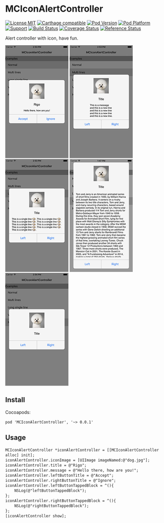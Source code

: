 # MCIconAlertController
[![License MIT](https://img.shields.io/badge/license-MIT-green.svg?style=flat)](https://raw.githubusercontent.com/imegatron/MCIconAlertController/master/LICENSE)
[![Carthage compatible](https://img.shields.io/badge/Carthage-compatible-4BC51D.svg?style=flat)](https://github.com/Carthage/Carthage)
[![Pod Version](https://img.shields.io/cocoapods/v/MCIconAlertController.svg?style=flat)](https://cocoapods.org/pods/MCIconAlertController)
[![Pod Platform](https://img.shields.io/cocoapods/p/MCIconAlertController.svg?style=flat)](https://cocoapods.org/pods/MCIconAlertController)
[![Support](https://img.shields.io/badge/support-iOS%206%2B%20-blue.svg?style=flat)](https://www.apple.com/nl/ios/)
[![Build Status](https://img.shields.io/travis/imegatron/MCIconAlertController/master.svg?style=flat)](https://travis-ci.org/imegatron/MCIconAlertController)
[![Coverage Status](https://codecov.io/github/imegatron/MCIconAlertController/coverage.svg?branch=master)](https://codecov.io/github/imegatron/MCIconAlertController?branch=master)
[![Reference Status](https://www.versioneye.com/objective-c/MCIconAlertController/reference_badge.svg?style=flat)](https://www.versioneye.com/objective-c/MCIconAlertController/references)

Alert controller with icon, have fun.

![Screen-Shot-01-w100](Screenshots/Screen-Shot-01.png)
![Screen-Shot-02-w100](Screenshots/Screen-Shot-02.png)
![Screen-Shot-03-w100](Screenshots/Screen-Shot-03.png)
![Screen-Shot-04-w100](Screenshots/Screen-Shot-04.png)
![Screen-Shot-05-w100](Screenshots/Screen-Shot-05.png)

## Install
Cocoapods:
```
pod 'MCIconAlertController', '~> 0.0.1'
```

## Usage

```objc
MCIconAlertController *iconAlertController = [[MCIconAlertController alloc] init];
iconAlertController.iconImage = [UIImage imageNamed:@"dog.jpg"];
iconAlertController.title = @"Rigo";
iconAlertController.message = @"Hello there, how are you!";
iconAlertController.leftButtonTitle = @"Accept";
iconAlertController.rightButtonTitle = @"Ignore";
iconAlertController.leftButtonTappedBlock = ^(){
    NSLog(@"leftButtonTappedBlock");
};
iconAlertController.rightButtonTappedBlock = ^(){
    NSLog(@"rightButtonTappedBlock");
};
[iconAlertController show];
```


